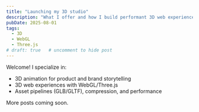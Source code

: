 ```yaml
---
title: "Launching my 3D studio"
description: "What I offer and how I build performant 3D web experiences."
pubDate: 2025-08-01
tags:
  - 3D
  - WebGL
  - Three.js
# draft: true   # uncomment to hide post
---
```


Welcome! I specialize in:
- 3D animation for product and brand storytelling
- 3D web experiences with WebGL/Three.js
- Asset pipelines (GLB/GLTF), compression, and performance

More posts coming soon.